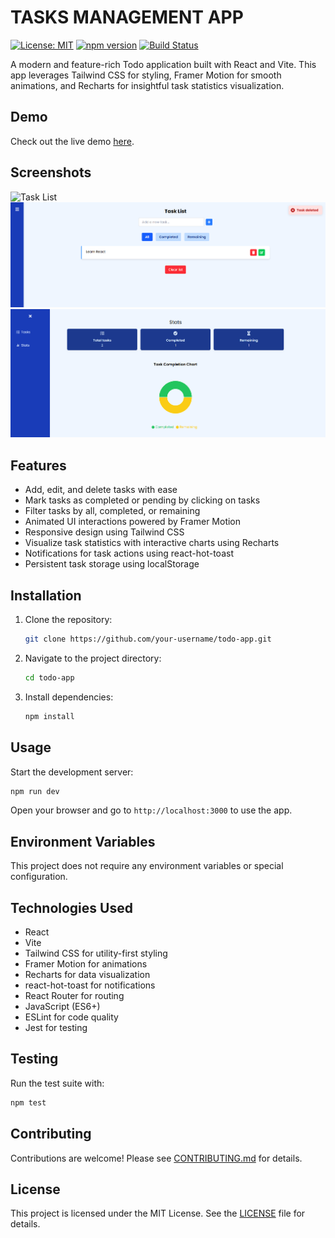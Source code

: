 # TASKS MANAGEMENT APP

[![License: MIT](https://img.shields.io/badge/License-MIT-yellow.svg)](LICENSE) [![npm version](https://img.shields.io/npm/v/todo-app.svg)](https://www.npmjs.com/package/todo-app) [![Build Status](https://img.shields.io/github/actions/workflow/status/your-username/todo-app/ci.yml?branch=main)](https://github.com/your-username/todo-app/actions)

A modern and feature-rich Todo application built with React and Vite. This app leverages Tailwind CSS for styling, Framer Motion for smooth animations, and Recharts for insightful task statistics visualization.

## Demo

Check out the live demo [here](https://your-demo-link.com).

## Screenshots

![Task List](./src/screenshots/task-list-1.png")
![Task List](./src/screenshots/task-list-2.png)
![Stats Page](./src/screenshots/stats-page.png)

## Features

- Add, edit, and delete tasks with ease
- Mark tasks as completed or pending by clicking on tasks
- Filter tasks by all, completed, or remaining
- Animated UI interactions powered by Framer Motion
- Responsive design using Tailwind CSS
- Visualize task statistics with interactive charts using Recharts
- Notifications for task actions using react-hot-toast
- Persistent task storage using localStorage

## Installation

1. Clone the repository:
   ```bash
   git clone https://github.com/your-username/todo-app.git
   ```
2. Navigate to the project directory:
   ```bash
   cd todo-app
   ```
3. Install dependencies:
   ```bash
   npm install
   ```

## Usage

Start the development server:

```bash
npm run dev
```

Open your browser and go to `http://localhost:3000` to use the app.

## Environment Variables

This project does not require any environment variables or special configuration.

## Technologies Used

- React
- Vite
- Tailwind CSS for utility-first styling
- Framer Motion for animations
- Recharts for data visualization
- react-hot-toast for notifications
- React Router for routing
- JavaScript (ES6+)
- ESLint for code quality
- Jest for testing

## Testing

Run the test suite with:

```bash
npm test
```

## Contributing

Contributions are welcome! Please see [CONTRIBUTING.md](CONTRIBUTING.md) for details.

## License

This project is licensed under the MIT License. See the [LICENSE](LICENSE) file for details.
